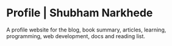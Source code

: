# Profile | Shubham Narkhede
A profile website for the blog, book summary, articles, learning, programming, web development, docs and reading list.
